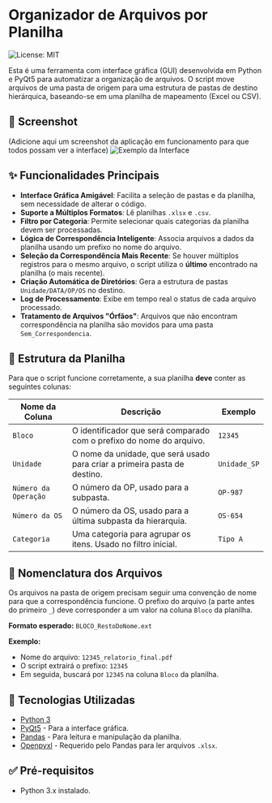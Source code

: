 #  Organizador de Arquivos por Planilha

![License: MIT](https://img.shields.io/badge/License-MIT-yellow.svg)

Esta é uma ferramenta com interface gráfica (GUI) desenvolvida em Python e PyQt5 para automatizar a organização de arquivos. O script move arquivos de uma pasta de origem para uma estrutura de pastas de destino hierárquica, baseando-se em uma planilha de mapeamento (Excel ou CSV).

## 📸 Screenshot

(Adicione aqui um screenshot da aplicação em funcionamento para que todos possam ver a interface)
![Exemplo da Interface](https://via.placeholder.com/700x500.png?text=Interface+do+Organizador+de+Arquivos)

## ✨ Funcionalidades Principais

-   **Interface Gráfica Amigável**: Facilita a seleção de pastas e da planilha, sem necessidade de alterar o código.
-   **Suporte a Múltiplos Formatos**: Lê planilhas `.xlsx` e `.csv`.
-   **Filtro por Categoria**: Permite selecionar quais categorias da planilha devem ser processadas.
-   **Lógica de Correspondência Inteligente**: Associa arquivos a dados da planilha usando um prefixo no nome do arquivo.
-   **Seleção da Correspondência Mais Recente**: Se houver múltiplos registros para o mesmo arquivo, o script utiliza o **último** encontrado na planilha (o mais recente).
-   **Criação Automática de Diretórios**: Gera a estrutura de pastas `Unidade/DATA/OP/OS` no destino.
-   **Log de Processamento**: Exibe em tempo real o status de cada arquivo processado.
-   **Tratamento de Arquivos "Órfãos"**: Arquivos que não encontram correspondência na planilha são movidos para uma pasta `Sem_Correspondencia`.

## 📝 Estrutura da Planilha

Para que o script funcione corretamente, a sua planilha **deve** conter as seguintes colunas:

| Nome da Coluna         | Descrição                                                                                             | Exemplo          |
| ---------------------- | ------------------------------------------------------------------------------------------------------- | ---------------- |
| `Bloco`                | O identificador que será comparado com o prefixo do nome do arquivo.                                    | `12345`          |
| `Unidade`              | O nome da unidade, que será usado para criar a primeira pasta de destino.                               | `Unidade_SP`     |
| `Número da Operação`   | O número da OP, usado para a subpasta.                                                                  | `OP-987`         |
| `Número da OS`         | O número da OS, usado para a última subpasta da hierarquia.                                             | `OS-654`         |
| `Categoria`            | Uma categoria para agrupar os itens. Usado no filtro inicial.                                           | `Tipo A`         |

## 📂 Nomenclatura dos Arquivos

Os arquivos na pasta de origem precisam seguir uma convenção de nome para que a correspondência funcione. O prefixo do arquivo (a parte antes do primeiro `_`) deve corresponder a um valor na coluna `Bloco` da planilha.

**Formato esperado:** `BLOCO_RestoDoNome.ext`

**Exemplo:**
-   Nome do arquivo: `12345_relatorio_final.pdf`
-   O script extrairá o prefixo: `12345`
-   Em seguida, buscará por `12345` na coluna `Bloco` da planilha.

## 🚀 Tecnologias Utilizadas

-   [Python 3](https://www.python.org/)
-   [PyQt5](https://riverbankcomputing.com/software/pyqt/) - Para a interface gráfica.
-   [Pandas](https://pandas.pydata.org/) - Para leitura e manipulação da planilha.
-   [Openpyxl](https://openpyxl.readthedocs.io/en/stable/) - Requerido pelo Pandas para ler arquivos `.xlsx`.

## ✅ Pré-requisitos

-   Python 3.x instalado.
